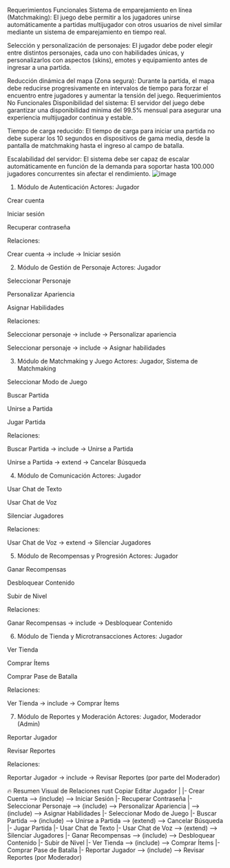Requerimientos Funcionales
Sistema de emparejamiento en línea (Matchmaking):
El juego debe permitir a los jugadores unirse automáticamente a partidas multijugador con otros usuarios de nivel similar mediante un sistema de emparejamiento en tiempo real.

Selección y personalización de personajes:
El jugador debe poder elegir entre distintos personajes, cada uno con habilidades únicas, y personalizarlos con aspectos (skins), emotes y equipamiento antes de ingresar a una partida.

Reducción dinámica del mapa (Zona segura):
Durante la partida, el mapa debe reducirse progresivamente en intervalos de tiempo para forzar el encuentro entre jugadores y aumentar la tensión del juego.
Requerimientos No Funcionales
Disponibilidad del sistema:
El servidor del juego debe garantizar una disponibilidad mínima del 99.5% mensual para asegurar una experiencia multijugador continua y estable.

Tiempo de carga reducido:
El tiempo de carga para iniciar una partida no debe superar los 10 segundos en dispositivos de gama media, desde la pantalla de matchmaking hasta el ingreso al campo de batalla.

Escalabilidad del servidor:
El sistema debe ser capaz de escalar automáticamente en función de la demanda para soportar hasta 100.000 jugadores concurrentes sin afectar el rendimiento.
![image](https://github.com/user-attachments/assets/6d11fcdd-c663-4ff2-974f-001a173fea76)
1. Módulo de Autenticación
Actores: Jugador

Crear cuenta

Iniciar sesión

Recuperar contraseña

Relaciones:

Crear cuenta → include → Iniciar sesión

2. Módulo de Gestión de Personaje
Actores: Jugador

Seleccionar Personaje

Personalizar Apariencia

Asignar Habilidades

Relaciones:

Seleccionar personaje → include → Personalizar apariencia

Seleccionar personaje → include → Asignar habilidades

3. Módulo de Matchmaking y Juego
Actores: Jugador, Sistema de Matchmaking

Seleccionar Modo de Juego

Buscar Partida

Unirse a Partida

Jugar Partida

Relaciones:

Buscar Partida → include → Unirse a Partida

Unirse a Partida → extend → Cancelar Búsqueda

4. Módulo de Comunicación
Actores: Jugador

Usar Chat de Texto

Usar Chat de Voz

Silenciar Jugadores

Relaciones:

Usar Chat de Voz → extend → Silenciar Jugadores

5. Módulo de Recompensas y Progresión
Actores: Jugador

Ganar Recompensas

Desbloquear Contenido

Subir de Nivel

Relaciones:

Ganar Recompensas → include → Desbloquear Contenido

6. Módulo de Tienda y Microtransacciones
Actores: Jugador

Ver Tienda

Comprar Ítems

Comprar Pase de Batalla

Relaciones:

Ver Tienda → include → Comprar Ítems

7. Módulo de Reportes y Moderación
Actores: Jugador, Moderador (Admin)

Reportar Jugador

Revisar Reportes

Relaciones:

Reportar Jugador → include → Revisar Reportes (por parte del Moderador)

🔥 Resumen Visual de Relaciones
rust
Copiar
Editar
Jugador
 |
 |- Crear Cuenta --> (include) --> Iniciar Sesión
 |- Recuperar Contraseña
 |- Seleccionar Personaje --> (include) --> Personalizar Apariencia
 |                                  --> (include) --> Asignar Habilidades
 |- Seleccionar Modo de Juego
 |- Buscar Partida --> (include) --> Unirse a Partida --> (extend) --> Cancelar Búsqueda
 |- Jugar Partida
 |- Usar Chat de Texto
 |- Usar Chat de Voz --> (extend) --> Silenciar Jugadores
 |- Ganar Recompensas --> (include) --> Desbloquear Contenido
 |- Subir de Nivel
 |- Ver Tienda --> (include) --> Comprar Ítems
 |- Comprar Pase de Batalla
 |- Reportar Jugador --> (include) --> Revisar Reportes (por Moderador)
